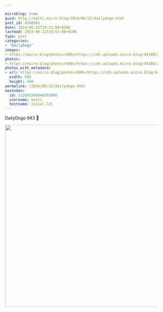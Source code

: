 ```yaml
---

microblog: true
guid: http://matti.micro.blog/2024/06/22/dailydogo.html
post_id: 4166502
date: 2024-06-22T19:53:08+0200
lastmod: 2024-06-22T19:53:08+0200
type: post
categories:
- "DailyDogo"
images:
- https://micro.blog/photos/600x/https://cdn.uploads.micro.blog/44388/2024/bf002153bfc44ac983d5619ea26d673e.jpg
photos:
- https://micro.blog/photos/600x/https://cdn.uploads.micro.blog/44388/2024/bf002153bfc44ac983d5619ea26d673e.jpg
photos_with_metadata:
- url: https://micro.blog/photos/600x/https://cdn.uploads.micro.blog/44388/2024/bf002153bfc44ac983d5619ea26d673e.jpg
  width: 599
  height: 449
permalink: /2024/06/22/dailydogo.html
mastodon:
  id: 112661548846502088
  username: matti
  hostname: social.lol
---
```

DailyDogo 943 🐶

<img src="/media/uploads/2024/bf002153bfc44ac983d5619ea26d673e.jpg" width="600" alt="" />
